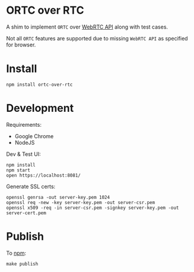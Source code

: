 ORTC over RTC
=============

A shim to implement `ORTC` over [WebRTC API](http://www.w3.org/TR/webrtc) along with test cases.

Not all `ORTC` features are supported due to missing `WebRTC API` as specified for browser.

Install
=======

    npm install ortc-over-rtc


Development
===========

Requirements:

  * Google Chrome
  * NodeJS

Dev & Test UI:

    npm install
    npm start
    open https://localhost:8081/

Generate SSL certs:

    openssl genrsa -out server-key.pem 1024
    openssl req -new -key server-key.pem -out server-csr.pem
    openssl x509 -req -in server-csr.pem -signkey server-key.pem -out server-cert.pem


Publish
=======

To [npm](http://npmjs.org/):

	make publish
